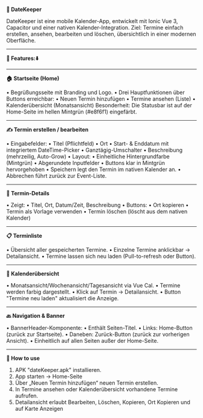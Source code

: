 **📅 DateKeeper**

DateKeeper ist eine mobile Kalender-App, entwickelt mit Ionic Vue 3, Capacitor und einer nativen Kalender-Integration.
Ziel: Termine einfach erstellen, ansehen, bearbeiten und löschen, übersichtlich in einer modernen Oberfläche.
________________________________________
**🚀 Features:⬇️**
________________________________________

**🏠 Startseite (Home)**

•	Begrüßungsseite mit Branding und Logo.
•	Drei Hauptfunktionen über Buttons erreichbar:
•	Neuen Termin hinzufügen
•	Termine ansehen (Liste)
•	Kalenderübersicht (Monatsansicht)
Besonderheit: Die Statusbar ist auf der Home-Seite im hellen Mintgrün (#e8f6f1) eingefärbt.
________________________________________
**✍️ Termin erstellen / bearbeiten**

•	Eingabefelder:
•	Titel (Pflichtfeld)
•	Ort
•	Start- & Enddatum mit integriertem DateTime-Picker
•	Ganztägig-Umschalter
•	Beschreibung (mehrzeilig, Auto-Grow)
•	Layout:
•	Einheitliche Hintergrundfarbe (Mintgrün)
•	Abgerundete Inputfelder
•	Buttons klar in Mintgrün hervorgehoben
•	Speichern legt den Termin im nativen Kalender an.
•	Abbrechen führt zurück zur Event-Liste.
________________________________________
**📖 Termin-Details**

•	Zeigt:
•	Titel, Ort, Datum/Zeit, Beschreibung
•	Buttons:
•	Ort kopieren
•	Termin als Vorlage verwenden
•	Termin löschen (löscht aus dem nativen Kalender)
________________________________________
**📋 Terminliste**

•	Übersicht aller gespeicherten Termine.
•	Einzelne Termine anklickbar → Detailansicht.
•	Termine lassen sich neu laden (Pull-to-refresh oder Button).
________________________________________
**📆 Kalenderübersicht**

•	Monatsansicht/Wochenansicht/Tagesansicht via Vue Cal.
•	Termine werden farbig dargestellt.
•	Klick auf Termin → Detailansicht.
•	Button "Termine neu laden" aktualisiert die Anzeige.
________________________________________
**🔙 Navigation & Banner**

•	BannerHeader-Komponente:
•	Enthält Seiten-Titel.
•	Links: Home-Button (zurück zur Startseite).
•	Daneben: Zurück-Button (zurück zur vorherigen Ansicht).
•	Einheitlich auf allen Seiten außer der Home-Seite.


________________________________________
**📲 How to use**

1.	APK "dateKeeper.apk" installieren.
2.	App starten → Home-Seite
3.	Über „Neuen Termin hinzufügen“ neuen Termin erstellen.
4.	In Termine ansehen oder Kalenderübersicht vorhandene Termine aufrufen.
5.	Detailansicht erlaubt Bearbeiten, Löschen, Kopieren, Ort Kopieren und auf Karte Anzeigen 

